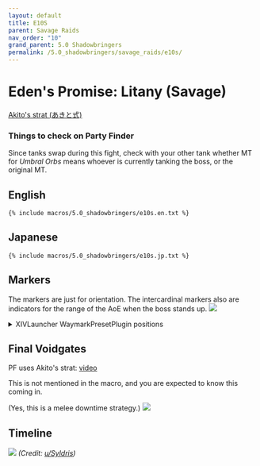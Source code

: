 ```yaml
---
layout: default
title: E10S
parent: Savage Raids
nav_order: "10"
grand_parent: 5.0 Shadowbringers
permalink: /5.0_shadowbringers/savage_raids/e10s/
---
```


# Eden's Promise: Litany (Savage)

[Akito's strat (あきと式)](https://youtu.be/mLFIYKvt3QY)

### Things to check on Party Finder

Since tanks swap during this fight, check with your other tank whether MT for
*Umbral Orbs* means whoever is currently tanking the boss, or the original MT.

## English
```
{% include macros/5.0_shadowbringers/e10s.en.txt %}
```

## Japanese
```
{% include macros/5.0_shadowbringers/e10s.jp.txt %}
```

## Markers

The markers are just for orientation. The intercardinal markers also are
indicators for the range of the AoE when the boss stands up. 
![]({{site.baseurl}}/images/5.0_shadowbringers/e10s/markers.jpg)
<details markdown=block>
<summary>XIVLauncher WaymarkPresetPlugin positions</summary>

```json
{
  "Name":"E10S",
  "MapID":748,
  "A":{"X":100.0,"Y":0.0,"Z":84.444,"ID":0,"Active":true},
  "B":{"X":115.556,"Y":0.0,"Z":100.0,"ID":1,"Active":true},
  "C":{"X":100.0,"Y":0.0,"Z":115.556,"ID":2,"Active":true},
  "D":{"X":84.444,"Y":0.0,"Z":100.0,"ID":3,"Active":true},
  "One":{"X":111.0,"Y":0.0,"Z":89.0,"ID":4,"Active":true},
  "Two":{"X":111.0,"Y":0.0,"Z":111.0,"ID":5,"Active":true},
  "Three":{"X":89.0,"Y":0.0,"Z":111.0,"ID":6,"Active":true},
  "Four":{"X":89.0,"Y":0.0,"Z":89.0,"ID":7,"Active":true}
}
```

</details>

## Final Voidgates

PF uses Akito's strat: [video](https://youtu.be/mLFIYKvt3QY&t=743)

This is not mentioned in the macro, and you are expected to know this coming
in.

(Yes, this is a melee downtime strategy.)
![]({{site.baseurl}}/images/5.0_shadowbringers/e10s/final_voidgates.jpg)

## Timeline

![](https://i.redd.it/y9lvuc18co661.png)
*(Credit: [u/Syldris](https://www.reddit.com/r/ffxiv/comments/kg6pd6/e10s_timeline_image/))*

<script data-goatcounter="https://tuufless.goatcounter.com/count"
        async src="//gc.zgo.at/count.js"></script>
